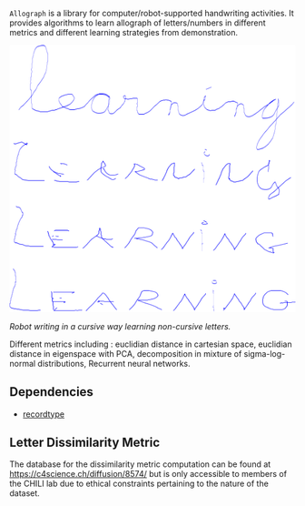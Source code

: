 `Allograph` is a library for computer/robot-supported handwriting
activities. It provides algorithms to learn allograph of letters/numbers in
different metrics and different learning strategies from demonstration.

![learning non-cursive demo](doc/learning_demo.png)

*Robot writing in a cursive way learning non-cursive letters.*

Different metrics including : euclidian distance in cartesian space, euclidian
distance in eigenspace with PCA, decomposition in mixture of sigma-log-normal
distributions, Recurrent neural networks.

## Dependencies
- [recordtype](https://pypi.org/project/recordtype/)


## Letter Dissimilarity Metric
The database for the dissimilarity metric computation can be found at https://c4science.ch/diffusion/8574/ but is only accessible to members of the CHILI lab due to ethical constraints pertaining to the nature of the dataset. 
